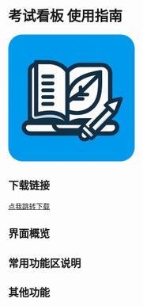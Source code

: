 # 考试看板 使用指南
![Logo](images/exam.png "考试看板 Logo")

## 下载链接
[点我跳转下载](https://github.com/examaware/ExamSchedule)

## 界面概览



## 常用功能区说明


## 其他功能
